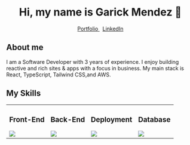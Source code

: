 <div align="center">
  <h1>Hi, my name is Garick Mendez 👋</h1>
  <div">
    <a href="https://garickm.com">
      Portfolio
    </a>
    &nbsp;
    <a href="https://linkedin.com/in/garick-mendez/">
      LinkedIn
    </a>
  </div>
</div>

<div align="left">
  <h2>About me</h2>
  <p>I am a Software Developer with 3 years of experience. I enjoy building reactive and rich sites & apps with a focus in business. My main stack is React, TypeScript, Tailwind CSS,and AWS.</p>
</div>

<div>
  <h2>My Skills</h2>
  <table align="center">
    <tr>
      <td>
        <div>
          <h3>Front-End</h3>
          <img src="https://skillicons.dev/icons?i=react,ts,tailwind,next&perline=4" />
        </div>
      </td>
      <td>
        <div>
          <h3>Back-End</h3>
          <img src="https://skillicons.dev/icons?i=nodejs,python,php,laravel&perline=4" />
        </div>
      </td>
      <td>
        <div>
          <h3>Deployment</h3>
          <img src="https://skillicons.dev/icons?i=aws,docker,nginx&perline=4" />
        </div>
      </td>
      <td>
        <div>
          <h3>Database</h3>
          <img src="https://skillicons.dev/icons?i=mysql,mongodb&perline=4" />
        </div>
      </td>
  </tr>
</table>
</div>
